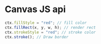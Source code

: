# Canvas JS api

```js
ctx.fillStyle = "red"; // fill color
ctx.fillRect(x, y, w, h); // render rect
ctx.strokeStyle = "red"; // stroke color
ctx.stroke(); // Draw border
```
